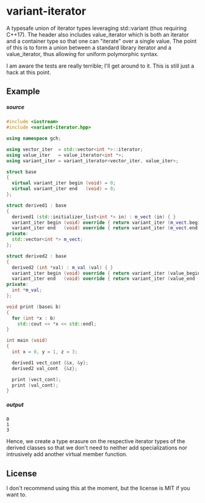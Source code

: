 # variant-iterator

A typesafe union of iterator types leveraging std::variant (thus requiring C++17). 
The header also includes value_iterator which is both an iterator and a container type 
so that one can "iterate" over a single value. The point of this is to form a union between a 
standard library iterator and a value_iterator, thus allowing for uniform polymorphic syntax.

I am aware the tests are really terrible; I'll get around to it. This is still just a 
hack at this point.

## Example
##### source
```c++
#include <iostream>
#include <variant-iterator.hpp>

using namespace gch;

using vector_iter  = std::vector<int *>::iterator;
using value_iter   = value_iterator<int *>;
using variant_iter = variant_iterator<vector_iter, value_iter>;

struct base
{
  virtual variant_iter begin (void) = 0;
  virtual variant_iter end   (void) = 0;
};

struct derived1 : base
{
  derived1 (std::initializer_list<int *> in) : m_vect (in) { }
  variant_iter begin (void) override { return variant_iter (m_vect.begin ()); }
  variant_iter end   (void) override { return variant_iter (m_vect.end ());   }
private:
  std::vector<int *> m_vect;
};

struct derived2 : base
{
  derived2 (int *val) : m_val (val) { }
  variant_iter begin (void) override { return variant_iter (value_begin (m_val)); }
  variant_iter end   (void) override { return variant_iter (value_end   (m_val)); }
private:
  int *m_val;
};

void print (base& b)
{
  for (int *x : b)
    std::cout << *x << std::endl;
}

int main (void)
{
  int x = 0, y = 1, z = 3;

  derived1 vect_cont {&x, &y};
  derived2 val_cont  {&z};

  print (vect_cont);
  print (val_cont);  
}
```
##### output
```text
0
1
3
```

Hence, we create a type erasure on the respective iterator types of the derived classes so
that we don't need to neither add specializations nor intrusively add another virtual member function.

## License

I don't recommend using this at the moment, but the license is MIT if you want to.
